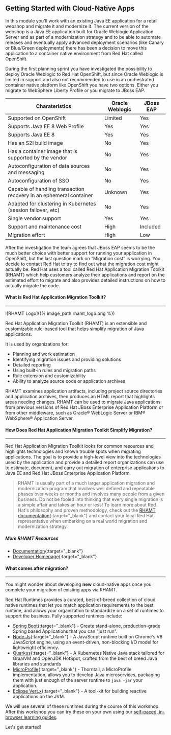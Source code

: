 ## Getting Started with Cloud-Native Apps

In this module you'll work with an existing Java EE application for a retail webshop and migrate it and modernize it.
The current version of the webshop is a Java EE application built for Oracle Weblogic Application Server and as part of a modernization strategy and to be able to automate releases and eventually apply advanced deployment scenarios (like Canary or Blue/Green deployments) there has been a decision to move this application to a container native environment from Red Hat called OpenShift.

During the first planning sprint you have investigated the possibility to deploy Oracle Weblogic to Red Hat OpenShift, but since Oracle Weblogic is limited in support and also not recommended to use in an orchestrated container native platform like OpenShift you have two options. Either you migrate to WebSphere Liberty Profile or you migrate to JBoss EAP. 

| Charateristics                                                    | Oracle Weblogic   | JBoss EAP         |
|-------------------------------------------------------------------|-------------------|-------------------|
|Supported on OpenShift                                             | Limited           | Yes               |
|Supports Java EE 8 Web Profile                                     | Yes               | Yes               |
|Supports Java EE 8                                                 | Yes               | Yes               |
|Has an S2I build image                                             | No                | Yes               |
|Has a container image that is supported by the vendor              | No                | Yes               |
|Autoconfiguration of data sources and messaging                    | No                | Yes               |
|Autoconfiguration of SSO                                           | No                | Yes               |
|Capable of handling transaction recovery in an ephemeral container | Unknown           | Yes               |
|Adapted for clustering in Kubernetes (session failover, etc)       | No                | Yes               |
|Single vendor support                                              | Yes               | Yes               |
|Support and maintenance cost                                       | High              | Included          |
|Migration effort                                                   | High              | Low               |

After the investigation the team agrees that JBoss EAP seems to be the much better choice with better support for running your application in OpenShift, but the last question mark on “Migration cost” is worrying. You decide to contact Red Hat to try to find out what the migration cost might actually be. Red Hat uses a tool called Red Hat Application Migration Toolkit (RHAMT) which help customers analyze their applications and report on the estimated effort to migrate and also provides detailed instructions on how to actually migrate the code.

#### What is Red Hat Application Migration Toolkit?

---

![RHAMT Logo]({% image_path rhamt_logo.png %})

Red Hat Application Migration Toolkit (RHAMT) is an extensible and customizable rule-based tool that helps simplify migration of Java applications.

It is used by organizations for:

* Planning and work estimation
* Identifying migration issues and providing solutions
* Detailed reporting
* Using built-in rules and migration paths
* Rule extension and customizability
* Ability to analyze source code or application archives

RHAMT examines application artifacts, including project source directories and application archives, then produces an HTML report that highlights areas needing changes. RHAMT can be used to migrate Java applications from previous versions of Red Hat JBoss Enterprise Application Platform or from other middleware, such as Oracle® WebLogic Server or IBM® WebSphere® Application Server.

#### How Does Red Hat Application Migration Toolkit Simplify Migration?

---

Red Hat Application Migration Toolkit looks for common resources and highlights technologies and known trouble spots when migrating applications. The goal is to provide a high-level view into the technologies used by the application and provide a detailed report organizations can use to estimate, document, and carry out migration of enterprise applications to Java EE and Red Hat JBoss Enterprise Application Platform.

> RHAMT is usually part of a much larger application migration and modernization program that involves well defined and repeatable phases over weeks or months and involves many people from a given business. Do not be fooled into thinking that every single
migration is a simple affair and takes an hour or less! To learn more about Red Hat's philosophy and proven methodology, check out
the [RHAMT documentation](https://access.redhat.com/documentation/en/red-hat-application-migration-toolkit){:target="_blank"} and contact your local Red Hat representative when embarking on a real world migration and modernization strategy.

##### More RHAMT Resources

* [Documentation](https://access.redhat.com/documentation/en/red-hat-application-migration-toolkit){:target="_blank"}
* [Developer Homepage](https://developers.redhat.com/products/rhamt/overview/){:target="_blank"}

#### What comes after migration?

---

You might wonder about developing **new** cloud-native apps once you complete your migration of existing apps via RHAMT.

Red Hat Runtimes provides a curated, best-of-breed collection of cloud native runtimes that let you match application requirements to the best runtime, and allows your organization to standardize on a set of runtimes to support the business. Fully supported runtimes include:

* [Spring Boot](https://spring.io/projects/spring-boot){:target="_blank"} - Create stand-alone, production-grade Spring based Applications that you can "just run".
* [Node.Js](https://nodejs.org/en/){:target="_blank"} - A JavaScript runtime built on Chrome's V8 JavaScript engine, using an event-driven, non-blocking I/O model for lightweight efficiency.
* [Quarkus](https://quarkus.io/){:target="_blank"} - A Kubernetes Native Java stack tailored for GraalVM and OpenJDK HotSpot, crafted from the best of breed Java libraries and standards
* [MicroProfile](https://thorntail.io/){:target="_blank"} - Thorntail, a MicroProfile implementation, allows you to develop Java microservices, packaging them with just enough of the server runtime to `java -jar` your application.
* [Eclipse Vert.x](https://projects.eclipse.org/projects/rt.vertx){:target="_blank"} - A tool-kit for building reactive applications on the JVM.

We will use several of these runtimes during the course of this workshop. After this workshop you can try these on your own using our [self-paced, in-browser learning guides](https://learn.openshift.com/middleware/).

Let's get started!
